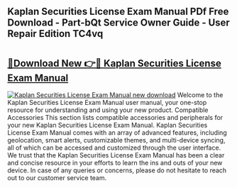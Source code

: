 ## Kaplan Securities License Exam Manual PDf Free Download - Part-bQt Service Owner Guide - User Repair Edition TC4vq

# <h2><a href="http://bc68696.oget.top/?id=Kaplan+Securities+License+Exam+Manual">🔗Download New 👉🔴 Kaplan Securities License Exam Manual</a></h2>

[![Kaplan Securities License Exam Manual new download](https://i.imgur.com/5g1atiW.png)](http://bc68696.oget.top/?id=Kaplan+Securities+License+Exam+Manual)
Welcome to the Kaplan Securities License Exam Manual user manual, your one-stop resource for understanding and using your new product. Compatible Accessories This section lists compatible accessories and peripherals for your new Kaplan Securities License Exam Manual. Kaplan Securities License Exam Manual comes with an array of advanced features, including geolocation, smart alerts, customizable themes, and multi-device syncing, all of which can be accessed and customized through the user interface. We trust that the Kaplan Securities License Exam Manual has been a clear and concise resource in your efforts to learn the ins and outs of your new device. In case of any queries or concerns, please do not hesitate to reach out to our customer service team.
